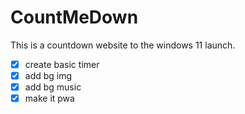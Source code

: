 # CountMeDown
This is a countdown website to the windows 11 launch.

- [x] create basic timer
- [x] add bg img
- [x] add bg music 
- [x] make it pwa
